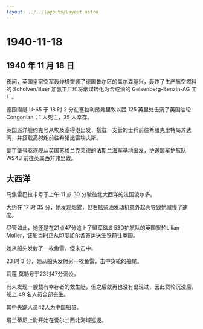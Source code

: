 ```yaml
---
layout: ../../layouts/Layout.astro
---
```


# 1940-11-18

## 1940 年 11 月 18 日

夜间，英国皇家空军轰炸机突袭了德国鲁尔区的盖尔森基兴，轰炸了生产航空燃料的
Scholven/Buer 加氢工厂和将烟煤转化为合成油的 Gelsenberg-Benzin-AG 工厂。

德国潜艇 U-65 于 18 时 2 分在塞拉利昂弗里敦以西 125 英里处击沉了英国油轮
Congonian；1 人死亡，35 人幸存。

英国巡洋舰约克号从埃及塞得港出发，搭载一支营的士兵前往希腊克里特岛苏达湾，并搭载高射炮前往希腊比雷埃夫斯。

爱丁堡号驱逐舰从英国苏格兰克莱德的法斯兰海军基地出发，护送盟军护航队
WS4B 前往英属西非弗里敦。

## 大西洋

马焦雷巴拉卡号于上午 11 点 30 分驶往北大西洋的法国波尔多。

大约在 17 时 35
分，她发现烟雾，但右舷柴油发动机意外起火导致她减慢了速度。

尽管如此，她还是在21点47分追上了盟军SLS 53D护航队的英国货轮Lilian
Moller，该船当时正从印度加尔各答运送生铁前往英国。

她从船头发射了一枚鱼雷，但未击中。

23 时 3 分，她从船头发射另一枚鱼雷，击中货轮的船尾。

莉莲·莫勒号于23时47分沉没。

有人发现一艘载有幸存者的救生艇，但之后就再也没有出现过，因此货轮沉没后，船上
49 名人员全部丧生。

其中失踪人员42人为中国船员。

塔兰蒂尼上尉开始在爱尔兰西北海域巡逻。